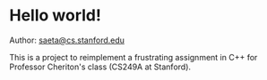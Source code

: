 # Hello world! #
Author: saeta@cs.stanford.edu

This is a project to reimplement a frustrating assignment in C++ for Professor
Cheriton's class (CS249A at Stanford).

